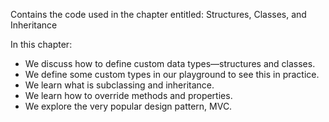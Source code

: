 Contains the code used in the chapter entitled: Structures, Classes, and Inheritance

In this chapter:

* We discuss how to define custom data types—structures and classes.
* We define some custom types in our playground to see this in practice.
* We learn what is subclassing and inheritance.
* We learn how to override methods and properties.
* We explore the very popular design pattern, MVC.
